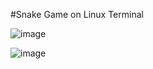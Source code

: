 #Snake Game on Linux Terminal

![image](https://user-images.githubusercontent.com/91345414/150123529-b8ef46a2-90f2-4cff-a710-de18c85444b9.png)

![image](https://user-images.githubusercontent.com/91345414/150123630-e005722f-3cca-4009-be9f-17cec2912976.png)
